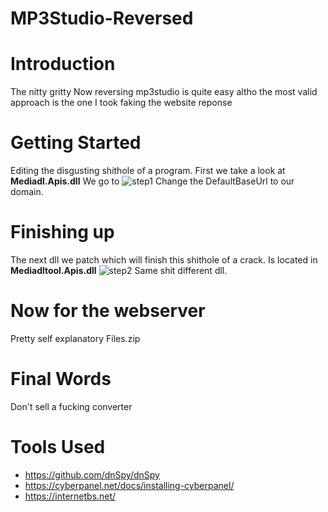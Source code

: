 


# MP3Studio-Reversed

 # **Introduction**
The nitty gritty
Now reversing mp3studio is quite easy altho the most valid approach is the one I took faking the website reponse

 # **Getting Started**
Editing the disgusting shithole of a program.
First we take a look at **Mediadl.Apis.dll**
We go to  ![step1](https://i.imgur.com/yCnkNns.png)
Change the DefaultBaseUrl to our domain.

# **Finishing up**
The next dll we patch which will finish this shithole of a crack. Is located in **Mediadltool.Apis.dll** 
![step2](https://i.imgur.com/fv0H8ZZ.png)
Same shit different dll.

# **Now for the webserver**
Pretty self explanatory Files.zip

# **Final Words**
Don't sell a fucking converter

# **Tools Used**
- https://github.com/dnSpy/dnSpy
- https://cyberpanel.net/docs/installing-cyberpanel/
- https://internetbs.net/
